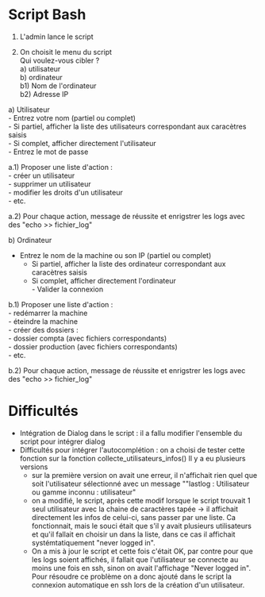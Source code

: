 # Script Bash<br>

1) L'admin lance le script<br>

2) On choisit le menu du script<br>
     Qui voulez-vous cibler ?<br>
       a) utilisateur<br>
       b) ordinateur<br>
             b1) Nom de l'ordinateur<br>
             b2) Adresse IP<br>

a) Utilisateur<br>
    - Entrez votre nom (partiel ou complet)<br>
        - Si partiel, afficher la liste des utilisateurs correspondant aux caracètres saisis<br>
        - Si complet, afficher directement l'utilisateur<br>
    - Entrez le mot de passe<br>

a.1) Proposer une liste d'action :<br>
    - créer un utilisateur<br>
    - supprimer un utilisateur<br>
    - modifier les droits d'un utilisateur<br>
    - etc.<br>

a.2) Pour chaque action, message de réussite et enrigstrer les logs avec des "echo >> fichier_log"<br>

b) Ordinateur<br>
   - Entrez le nom de la machine ou son IP (partiel ou complet)<br>
        - Si partiel, afficher la liste des ordinateur correspondant aux caracètres saisis<br>
        - Si complet, afficher directement l'ordinateur<br>
    - Valider la connexion<br>

b.1) Proposer une liste d'action :<br>
     - redémarrer la machine<br>
     - éteindre la machine<br>
     - créer des dossiers :<br>
          - dossier compta (avec fichiers correspondants)<br>
          - dossier production (avec fichiers correspondants)<br>
     - etc.<br>

b.2) Pour chaque action, message de réussite et enrigstrer les logs avec des "echo >> fichier_log"<br>







# Difficultés

- Intégration de Dialog dans le script : il a fallu modifier l'ensemble du script pour intégrer dialog
- Difficultés pour intégrer l'autocomplétion : on a choisi de tester cette fonction sur la fonction collecte_utilisateurs_infos()
Il y a eu plusieurs versions
     - sur la première version on avait une erreur, il n'affichait rien quel que soit l'utilisateur sélectionné avec un message ""lastlog : Utilisateur ou gamme inconnu : utilisateur"
     - on a modifié, le script, après cette modif lorsque le script trouvait 1 seul utilisateur avec la chaine de caractères tapée -> il affichait directement les infos de celui-ci, sans passer par une liste. Ca fonctionnait, mais le souci était que s'il y avait plusieurs utilisateurs et qu'il fallait en choisir un dans la liste, dans ce cas il affichait systémtatiquement "never logged in".
     - On a mis à jour le script et cette fois c'était OK, par contre pour que les logs soient affichés, il fallait que l'utilisateur se connecte au moins une fois en ssh, sinon on avait l'affichage "Never logged in". Pour résoudre ce problème on a donc ajouté dans le script la connexion automatique en ssh lors de la création d'un utilisateur.

